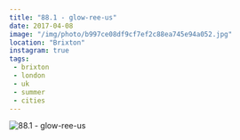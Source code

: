 ```yaml
---
title: "88.1 - glow-ree-us"
date: 2017-04-08
image: "/img/photo/b997ce08df9cf7ef2c88ea745e94a052.jpg"
location: "Brixton"
instagram: true
tags:
 - brixton
 - london
 - uk
 - summer
 - cities
---
```


![88.1 - glow-ree-us](/img/photo/b997ce08df9cf7ef2c88ea745e94a052.jpg)
